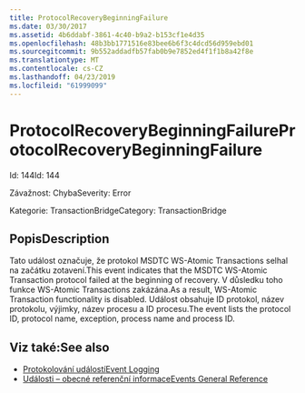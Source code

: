 ```yaml
---
title: ProtocolRecoveryBeginningFailure
ms.date: 03/30/2017
ms.assetid: 4b6ddabf-3861-4c40-b9a2-b153cf1e4d35
ms.openlocfilehash: 48b3bb1771516e83bee6b6f3c4dcd56d959ebd01
ms.sourcegitcommit: 9b552addadfb57fab0b9e7852ed4f1f1b8a42f8e
ms.translationtype: MT
ms.contentlocale: cs-CZ
ms.lasthandoff: 04/23/2019
ms.locfileid: "61999099"
---
```

# <a name="protocolrecoverybeginningfailure"></a><span data-ttu-id="ceea8-102">ProtocolRecoveryBeginningFailure</span><span class="sxs-lookup"><span data-stu-id="ceea8-102">ProtocolRecoveryBeginningFailure</span></span>
<span data-ttu-id="ceea8-103">Id: 144</span><span class="sxs-lookup"><span data-stu-id="ceea8-103">Id: 144</span></span>  
  
 <span data-ttu-id="ceea8-104">Závažnost: Chyba</span><span class="sxs-lookup"><span data-stu-id="ceea8-104">Severity: Error</span></span>  
  
 <span data-ttu-id="ceea8-105">Kategorie: TransactionBridge</span><span class="sxs-lookup"><span data-stu-id="ceea8-105">Category: TransactionBridge</span></span>  
  
## <a name="description"></a><span data-ttu-id="ceea8-106">Popis</span><span class="sxs-lookup"><span data-stu-id="ceea8-106">Description</span></span>  
 <span data-ttu-id="ceea8-107">Tato událost označuje, že protokol MSDTC WS-Atomic Transactions selhal na začátku zotavení.</span><span class="sxs-lookup"><span data-stu-id="ceea8-107">This event indicates that the MSDTC WS-Atomic Transaction protocol failed at the beginning of recovery.</span></span> <span data-ttu-id="ceea8-108">V důsledku toho funkce WS-Atomic Transactions zakázána.</span><span class="sxs-lookup"><span data-stu-id="ceea8-108">As a result, WS-Atomic Transaction functionality is disabled.</span></span> <span data-ttu-id="ceea8-109">Událost obsahuje ID protokol, název protokolu, výjimky, název procesu a ID procesu.</span><span class="sxs-lookup"><span data-stu-id="ceea8-109">The event lists the protocol ID, protocol name, exception, process name and process ID.</span></span>  
  
## <a name="see-also"></a><span data-ttu-id="ceea8-110">Viz také:</span><span class="sxs-lookup"><span data-stu-id="ceea8-110">See also</span></span>

- [<span data-ttu-id="ceea8-111">Protokolování událostí</span><span class="sxs-lookup"><span data-stu-id="ceea8-111">Event Logging</span></span>](../../../../../docs/framework/wcf/diagnostics/event-logging/index.md)
- [<span data-ttu-id="ceea8-112">Události – obecné referenční informace</span><span class="sxs-lookup"><span data-stu-id="ceea8-112">Events General Reference</span></span>](../../../../../docs/framework/wcf/diagnostics/event-logging/events-general-reference.md)
